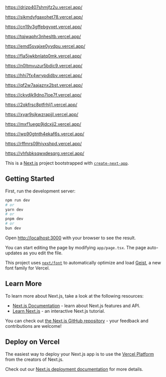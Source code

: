 https://drizp407shmjfz2u.vercel.app/

https://sikmdyfgaxohet78.vercel.app/

https://cn19v3gffebgyxet.vercel.app/

https://tqjwaphr3nhesltb.vercel.app/

https://emd5svajxe0yvdpu.vercel.app/

https://fla5jwkbnlatq0mk.vercel.app/

https://n0ltmvuzur5bdic9.vercel.app/

https://hhi7fx4wrypdidbv.vercel.app/

https://qf2w7aajaznx2bst.vercel.app/

https://ckvdjk9dno7loe7f.vercel.app/

https://2qkfrsc8ptfrhlj1.vercel.app/

https://xyar9sjkwzrapjjl.vercel.app/

https://mxf1uegp9jdcxjj2.vercel.app/

https://wp90gtnth4ekaf6s.vercel.app/

https://rffmrs09hiyxshpd.vercel.app/

https://vhfsbksqwxdesqrg.vercel.app/

This is a [Next.js](https://nextjs.org) project bootstrapped with [`create-next-app`](https://nextjs.org/docs/app/api-reference/cli/create-next-app).

## Getting Started

First, run the development server:

```bash
npm run dev
# or
yarn dev
# or
pnpm dev
# or
bun dev
```

Open [http://localhost:3000](http://localhost:3000) with your browser to see the result.

You can start editing the page by modifying `app/page.tsx`. The page auto-updates as you edit the file.

This project uses [`next/font`](https://nextjs.org/docs/app/building-your-application/optimizing/fonts) to automatically optimize and load [Geist](https://vercel.com/font), a new font family for Vercel.

## Learn More

To learn more about Next.js, take a look at the following resources:

- [Next.js Documentation](https://nextjs.org/docs) - learn about Next.js features and API.
- [Learn Next.js](https://nextjs.org/learn) - an interactive Next.js tutorial.

You can check out [the Next.js GitHub repository](https://github.com/vercel/next.js) - your feedback and contributions are welcome!

## Deploy on Vercel

The easiest way to deploy your Next.js app is to use the [Vercel Platform](https://vercel.com/new?utm_medium=default-template&filter=next.js&utm_source=create-next-app&utm_campaign=create-next-app-readme) from the creators of Next.js.

Check out our [Next.js deployment documentation](https://nextjs.org/docs/app/building-your-application/deploying) for more details.
